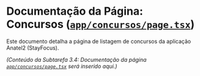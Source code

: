 # Documentação da Página: Concursos ([`app/concursos/page.tsx`](app/concursos/page.tsx:1))

Este documento detalha a página de listagem de concursos da aplicação Anatel2 (StayFocus).

*(Conteúdo da Subtarefa 3.4: Documentação da página [`app/concursos/page.tsx`](app/concursos/page.tsx:1) será inserido aqui.)*